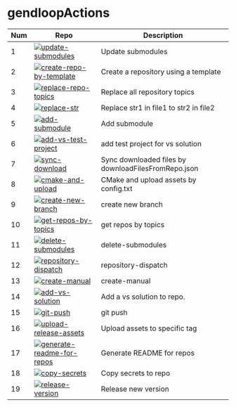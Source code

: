 # gendloopActions

| **Num** | **Repo** | **Description** |
| ---- | ---- | ---- |
| 1 | [![update-submodules](https://img.shields.io/github/v/release/gendloop/update-submodules?display_name=release&style=plastic&logo=github&label=update-submodules&labelColor=%23bf2b1f&color=blue)](https://github.com/gendloop/update-submodules)| Update submodules |
| 2 | [![create-repo-by-template](https://img.shields.io/github/v/release/gendloop/create-repo-by-template?display_name=release&style=plastic&logo=github&label=create-repo-by-template&labelColor=%23bf2b1f&color=blue)](https://github.com/gendloop/create-repo-by-template)| Create a repository using a template |
| 3 | [![replace-repo-topics](https://img.shields.io/github/v/release/gendloop/replace-repo-topics?display_name=release&style=plastic&logo=github&label=replace-repo-topics&labelColor=%23bf2b1f&color=blue)](https://github.com/gendloop/replace-repo-topics)| Replace all repository topics |
| 4 | [![replace-str](https://img.shields.io/github/v/release/gendloop/replace-str?display_name=release&style=plastic&logo=github&label=replace-str&labelColor=%23bf2b1f&color=blue)](https://github.com/gendloop/replace-str)| Replace str1 in file1 to str2 in file2 |
| 5 | [![add-submodule](https://img.shields.io/github/v/release/gendloop/add-submodule?display_name=release&style=plastic&logo=github&label=add-submodule&labelColor=%23bf2b1f&color=blue)](https://github.com/gendloop/add-submodule)| Add submodule |
| 6 | [![add-vs-test-project](https://img.shields.io/github/v/release/gendloop/add-vs-test-project?display_name=release&style=plastic&logo=github&label=add-vs-test-project&labelColor=%23bf2b1f&color=blue)](https://github.com/gendloop/add-vs-test-project)| add test project for vs solution |
| 7 | [![sync-download](https://img.shields.io/github/v/release/gendloop/sync-download?display_name=release&style=plastic&logo=github&label=sync-download&labelColor=%23bf2b1f&color=blue)](https://github.com/gendloop/sync-download)| Sync downloaded files by downloadFilesFromRepo.json |
| 8 | [![cmake-and-upload](https://img.shields.io/github/v/release/gendloop/cmake-and-upload?display_name=release&style=plastic&logo=github&label=cmake-and-upload&labelColor=%23bf2b1f&color=blue)](https://github.com/gendloop/cmake-and-upload)| CMake and upload assets by config.txt |
| 9 | [![create-new-branch](https://img.shields.io/github/v/release/gendloop/create-new-branch?display_name=release&style=plastic&logo=github&label=create-new-branch&labelColor=%23bf2b1f&color=blue)](https://github.com/gendloop/create-new-branch)| create new branch |
| 10 | [![get-repos-by-topics](https://img.shields.io/github/v/release/gendloop/get-repos-by-topics?display_name=release&style=plastic&logo=github&label=get-repos-by-topics&labelColor=%23bf2b1f&color=blue)](https://github.com/gendloop/get-repos-by-topics)| get repos by topics |
| 11 | [![delete-submodules](https://img.shields.io/github/v/release/gendloop/delete-submodules?display_name=release&style=plastic&logo=github&label=delete-submodules&labelColor=%23bf2b1f&color=blue)](https://github.com/gendloop/delete-submodules)| delete-submodules |
| 12 | [![repository-dispatch](https://img.shields.io/github/v/release/gendloop/repository-dispatch?display_name=release&style=plastic&logo=github&label=repository-dispatch&labelColor=%23bf2b1f&color=blue)](https://github.com/gendloop/repository-dispatch)| repository-dispatch |
| 13 | [![create-manual](https://img.shields.io/github/v/release/gendloop/create-manual?display_name=release&style=plastic&logo=github&label=create-manual&labelColor=%23bf2b1f&color=blue)](https://github.com/gendloop/create-manual)| create-manual |
| 14 | [![add-vs-solution](https://img.shields.io/github/v/release/gendloop/add-vs-solution?display_name=release&style=plastic&logo=github&label=add-vs-solution&labelColor=%23bf2b1f&color=blue)](https://github.com/gendloop/add-vs-solution)| Add a vs solution to repo. |
| 15 | [![git-push](https://img.shields.io/github/v/release/gendloop/git-push?display_name=release&style=plastic&logo=github&label=git-push&labelColor=%23bf2b1f&color=blue)](https://github.com/gendloop/git-push)| git push |
| 16 | [![upload-release-assets](https://img.shields.io/github/v/release/gendloop/upload-release-assets?display_name=release&style=plastic&logo=github&label=upload-release-assets&labelColor=%23bf2b1f&color=blue)](https://github.com/gendloop/upload-release-assets)| Upload assets to specific tag |
| 17 | [![generate-readme-for-repos](https://img.shields.io/github/v/release/gendloop/generate-readme-for-repos?display_name=release&style=plastic&logo=github&label=generate-readme-for-repos&labelColor=%23bf2b1f&color=blue)](https://github.com/gendloop/generate-readme-for-repos)| Generate README for repos |
| 18 | [![copy-secrets](https://img.shields.io/github/v/release/gendloop/copy-secrets?display_name=release&style=plastic&logo=github&label=copy-secrets&labelColor=%23bf2b1f&color=blue)](https://github.com/gendloop/copy-secrets)| Copy secrets to repo |
| 19 | [![release-version](https://img.shields.io/github/v/release/gendloop/release-version?display_name=release&style=plastic&logo=github&label=release-version&labelColor=%23bf2b1f&color=blue)](https://github.com/gendloop/release-version)| Release new version |
